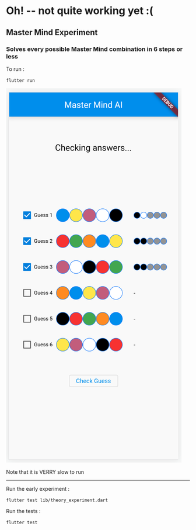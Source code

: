 # Oh! -- not quite working yet :( 

## Master Mind Experiment


### Solves every possible Master Mind combination in 6 steps or less


To run :

```
flutter run
```

   
    
![](./ss.png)

Note that it is VERRY slow to run

-----

Run the early experiment :

```
flutter test lib/theory_experiment.dart 
```

Run the tests :

```
flutter test
```
